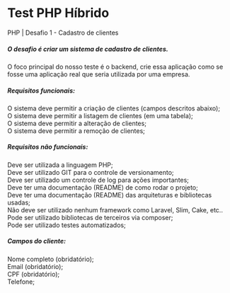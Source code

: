 # Test PHP Híbrido

PHP | Desafio 1 - Cadastro de clientes
##### O desafio é criar um sistema de cadastro de clientes.

O foco principal do nosso teste é o backend, crie essa aplicação como se fosse uma aplicação real que seria utilizada por uma empresa.

##### Requisitos funcionais:
O sistema deve permitir a criação de clientes (campos descritos abaixo); <br>
O sistema deve permitir a listagem de clientes (em uma tabela);<br>
O sistema deve permitir a alteração de clientes;<br>
O sistema deve permitir a remoção de clientes;<br>

##### Requisitos não funcionais:
Deve ser utilizada a linguagem PHP;<br>
Deve ser utilizado GIT para o controle de versionamento;<br>
Deve ser utilizado um controle de log para ações importantes;<br>
Deve ter uma documentação (README) de como rodar o projeto;<br>
Deve ter uma documentação (README) das arquiteturas e bibliotecas usadas;<br>
Não deve ser utilizado nenhum framework como Laravel, Slim, Cake, etc..<br>
Pode ser utilizado bibliotecas de terceiros via composer;<br>
Pode ser utilizado testes automatizados;<br>

##### Campos do cliente:
Nome completo (obridatório);<br>
Email (obridatório);<br>
CPF (obridatório);<br>
Telefone;<br>